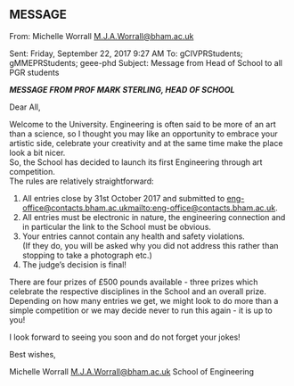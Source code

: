 

## MESSAGE
From: Michelle Worrall
M.J.A.Worrall@bham.ac.uk

Sent: Friday, September 22, 2017 9:27 AM
To: gCIVPRStudents; gMMEPRStudents; geee-phd
Subject: Message from Head of School to all PGR students

***MESSAGE FROM PROF MARK STERLING, HEAD OF SCHOOL***

Dear All,

Welcome to the University. Engineering is often said to be more of an art than a
science, so I thought you may like an opportunity to embrace your artistic side,
celebrate your creativity and at the same time make the place look a bit nicer.  
So, the School has decided to launch its first Engineering through art competition.  
The rules are relatively straightforward:

  1.  All entries close by 31st October 2017 and submitted to eng-office@contacts.bham.ac.uk<mailto:eng-office@contacts.bham.ac.uk>.
  2.  All entries must be electronic in nature, the engineering connection and
  in particular the link to the School must be obvious.
  3.  Your entries cannot contain any health and safety violations.  
  (If they do, you will be asked why you did not address this rather than
    stopping to take a photograph etc.)
  4.  The judge’s decision is final!

There are four prizes of £500 pounds available - three prizes which celebrate
the respective disciplines in the School and an overall prize.  Depending on
how many entries we get, we might look to do more than a simple competition or
we may decide never to run this again - it is up to you!

I look forward to seeing you soon and do not forget your jokes!

Best wishes,


Michelle Worrall
M.J.A.Worrall@bham.ac.uk
School of Engineering
